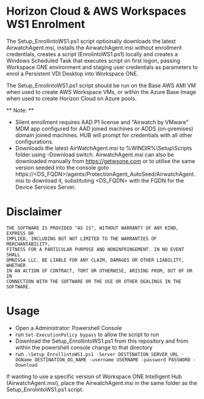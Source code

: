 # Horizon Cloud & AWS Workspaces WS1 Enrolment

The Setup_EnrollintoWS1.ps1 script optioinally downloads the latest AirwatchAgent.msi, installs the AirwatchAgent.msi without enrollment credentials, creates a script (EnrolintoWS1.ps1) locally and creates a Windows Scheduled Task that executes script on first logon, passing Workspace ONE environment and staging user credentials as parameters to enrol a Persistent VDI Desktop into Workspace ONE.

The Setup_EnrolintoWS1.ps1 script should be run on the Base AWS AMI VM when used to create AWS Workspace VMs, or within the Azure Base Image when used to create Horizon Cloud on Azure pools.

** Note: **
- Silent enrollment requires AAD P1 license and "Airwatch by VMware" MDM app configured for AAD joined machines or ADDS (on-premises) domain joined machines. HUB will prompt for credentials with all other configurations.
- Downloads the latest AirWatchAgent.msi to %WINDIR%\Setup\Scripts folder using -Download switch. AirwatchAgent.msi can also be downloaded manually from https://getwsone.com or to utilise the same version seeded into the console goto https://<DS_FQDN>/agents/ProtectionAgent_AutoSeed/AirwatchAgent.msi to download it, substituting <DS_FQDN> with the FQDN for the Device Services Server.

# Disclaimer
    THE SOFTWARE IS PROVIDED "AS IS", WITHOUT WARRANTY OF ANY KIND, EXPRESS OR
    IMPLIED, INCLUDING BUT NOT LIMITED TO THE WARRANTIES OF MERCHANTABILITY,
    FITNESS FOR A PARTICULAR PURPOSE AND NONINFRINGEMENT. IN NO EVENT SHALL
    OMNISSA LLC. BE LIABLE FOR ANY CLAIM, DAMAGES OR OTHER LIABILITY, WHETHER
    IN AN ACTION OF CONTRACT, TORT OR OTHERWISE, ARISING FROM, OUT OF OR IN
    CONNECTION WITH THE SOFTWARE OR THE USE OR OTHER DEALINGS IN THE SOFTWARE.

# Usage
- Open a Administrator: Powershell Console
- run `Set-ExecutionPolicy bypass` to allow the script to run
- Download the Setup_EnrollintoWS1.ps1 from this repository and from within the powershell console change to that directory
- run `.\Setup_EnrollintoWS1.ps1 -Server DESTINATION_SERVER_URL -OGName DESTINATION_OG_NAME -username USERNAME -password PASSWORD -Download`

If wanting to use a specific version of Workspace ONE Intelligent Hub (AirwatchAgent.msi), place the AirwatchAgent.msi in the same folder as the Setup_EnrolintoWS1.ps1 script.
